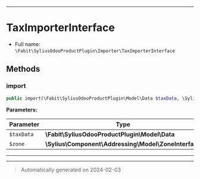 ***

# TaxImporterInterface





* Full name: `\Fabit\SyliusOdooProductPlugin\Importer\TaxImporterInterface`



## Methods


### import



```php
public import(\Fabit\SyliusOdooProductPlugin\Model\Data $taxData, \Sylius\Component\Addressing\Model\ZoneInterface $zone): void
```








**Parameters:**

| Parameter | Type | Description |
|-----------|------|-------------|
| `$taxData` | **\Fabit\SyliusOdooProductPlugin\Model\Data** |  |
| `$zone` | **\Sylius\Component\Addressing\Model\ZoneInterface** |  |





***


***
> Automatically generated on 2024-02-03
